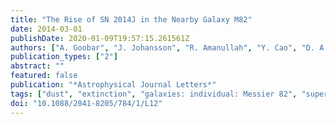 ```yaml
---
title: "The Rise of SN 2014J in the Nearby Galaxy M82"
date: 2014-03-01
publishDate: 2020-01-09T19:57:15.261561Z
authors: ["A. Goobar", "J. Johansson", "R. Amanullah", "Y. Cao", "D. A. Perley", "M. M. Kasliwal", "R. Ferretti", "P. E. Nugent", "C. Harris", "A. Gal-Yam", "E. O. Ofek", "S. P. Tendulkar", "M. Dennefeld", "S. Valenti", "I. Arcavi", "D. P. K. Banerjee", "V. Venkataraman", "V. Joshi", "N. M. Ashok", "S. B. Cenko", "R. F. Diaz", "C. Fremling", "A. Horesh", "D. A. Howell", "S. R. Kulkarni", "S. Papadogiannakis", "T. Petrushevska", "D. Sand", "J. Sollerman", "V. Stanishev", "J. S. Bloom", "J. Surace", "T. J. Dupuy", "M. C. Liu"]
publication_types: ["2"]
abstract: ""
featured: false
publication: "*Astrophysical Journal Letters*"
tags: ["dust", "extinction", "galaxies: individual: Messier 82", "supernovae: individual: SN 2014J", "Astrophysics - Astrophysics of Galaxies", "Astrophysics - Cosmology and Nongalactic Astrophysics", "Astrophysics - Solar and Stellar Astrophysics"]
doi: "10.1088/2041-8205/784/1/L12"
---
```


